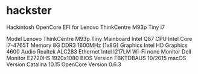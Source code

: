# hackster
Hackintosh OpenCore EFI for Lenovo ThinkCentre M93p Tiny i7

Model              Lenovo ThinkCentre M93p Tiny
Mainboard          Intel Q87
CPU                Intel Core i7-4765T
Memory             8G DDR3 1600MHz (1x8G)
Graphics           Intel HD Graphics 4600
Audio              Realtek ALC283
Ethernet           Intel I217LM
Wi-Fi              none
Monitor            Dell Monitor E2720HS 1920x1080
BIOS Version       FBKTDBAUS 10/2015
macOS Version      Catalina 10.15
OpenCore Version   0.6.3
